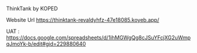 ThinkTank by KOPED

Website Url
https://thinktank-revaldyhfz-47e18085.koyeb.app/

UAT :
https://docs.google.com/spreadsheets/d/1ihMGWgQg8cJSuYFcjXG2uWmpqJmoYk-b/edit#gid=229880640
